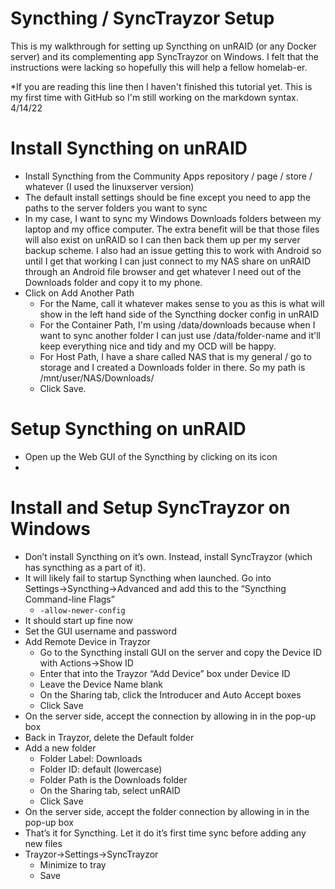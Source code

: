 # Syncthing / SyncTrayzor Setup

This is my walkthrough for setting up Syncthing on unRAID (or any Docker server) and its complementing app SyncTrayzor on Windows. I felt that the instructions were lacking so hopefully this will help a fellow homelab-er.

*If you are reading this line then I haven't finished this tutorial yet. This is my first time with GitHub so I'm still working on the markdown syntax. 4/14/22

# Install Syncthing on unRAID

* Install Syncthing from the Community Apps repository / page / store / whatever (I used the linuxserver version)
* The default install settings should be fine except you need to app the paths to the server folders you want to sync
* In my case, I want to sync my Windows Downloads folders between my laptop and my office computer. The extra benefit will be that those files will also exist on unRAID so I can then back them up per my server backup scheme. I also had an issue getting this to work with Android so until I get that working I can just connect to my NAS share on unRAID through an Android file browser and get whatever I need out of the Downloads folder and copy it to my phone.
* Click on Add Another Path
	- For the Name, call it whatever makes sense to you as this is what will show in the left hand side of the Syncthing docker config in unRAID
	- For the Container Path, I'm using /data/downloads because when I want to sync another folder I can just use /data/folder-name and it'll keep everything nice and tidy and my OCD will be happy.
	- For Host Path, I have a share called NAS that is my general / go to storage and I created a Downloads folder in there. So my path is /mnt/user/NAS/Downloads/
	- Click Save.


# Setup Syncthing on unRAID

* Open up the Web GUI of the Syncthing by clicking on its icon
* 




# Install and Setup SyncTrayzor on Windows

* Don’t install Syncthing on it’s own. Instead, install SyncTrayzor (which has syncthing as a part of it).
* It will likely fail to startup Syncthing when launched. Go into Settings→Syncthing→Advanced and add this to the “Syncthing Command-line Flags”
    * ```-allow-newer-config```
* It should start up fine now
* Set the GUI username and password
* Add Remote Device in Trayzor
    * Go to the Syncthing install GUI on the server and copy the Device ID with Actions→Show ID
    * Enter that into the Trayzor “Add Device” box under Device ID
    * Leave the Device Name blank
    * On the Sharing tab, click the Introducer and Auto Accept boxes
    * Click Save
* On the server side, accept the connection by allowing in in the pop-up box
* Back in Trayzor, delete the Default folder
* Add a new folder
    * Folder Label: Downloads
    * Folder ID: default (lowercase)
    * Folder Path is the Downloads folder
    * On the Sharing tab, select unRAID
    * Click Save
* On the server side, accept the folder connection by allowing in in the pop-up box
* That’s it for Syncthing. Let it do it’s first time sync before adding any new files
* Trayzor→Settings→SyncTrayzor
    * Minimize to tray
    * Save
